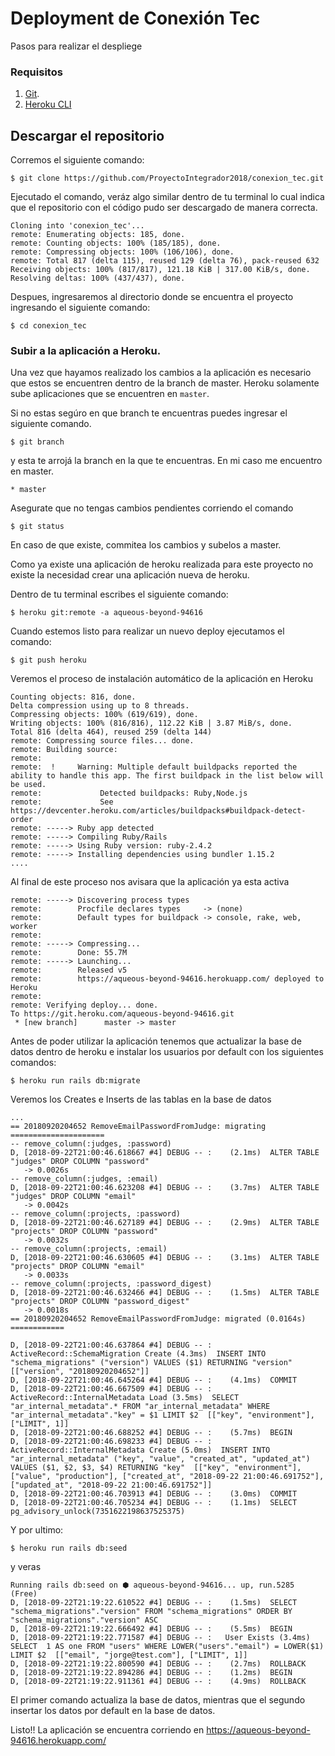 # Deployment de Conexión Tec

Pasos para realizar el despliege

### Requisitos

1. [Git](https://git-scm.com/book/en/v2/Getting-Started-Installing-Git).
2. [Heroku CLI](https://git-scm.com/book/en/v2/Getting-Started-Installing-Git)

## Descargar el repositorio

Corremos el siguiente comando:
```
$ git clone https://github.com/ProyectoIntegrador2018/conexion_tec.git
```

Ejecutado el comando, veráz algo similar dentro de tu terminal lo cual indica que el repositorio con el código pudo ser descargado de manera correcta.
```
Cloning into 'conexion_tec'...
remote: Enumerating objects: 185, done.
remote: Counting objects: 100% (185/185), done.
remote: Compressing objects: 100% (106/106), done.
remote: Total 817 (delta 115), reused 129 (delta 76), pack-reused 632
Receiving objects: 100% (817/817), 121.18 KiB | 317.00 KiB/s, done.
Resolving deltas: 100% (437/437), done.
```
Despues, ingresaremos al directorio donde se encuentra el proyecto ingresando el siguiente comando:
```
$ cd conexion_tec
```

### Subir a la aplicación a Heroku.

Una vez que hayamos realizado los cambios a la aplicación es necesario que estos se encuentren dentro de la branch de master. Heroku solamente sube aplicaciones que se encuentren en `master`.

Si no estas segúro en que branch te encuentras puedes ingresar el siguiente comando.
```
$ git branch
```
y esta te arrojá la branch en la que te encuentras. En mi caso me encuentro en master.
```
* master
```
Asegurate que no tengas cambios pendientes corriendo el comando 
```
$ git status
```
En caso de que existe, commitea los cambios y subelos a master.

Como ya existe una aplicación de heroku realizada para este proyecto no existe la necesidad crear una aplicación nueva de heroku.

Dentro de tu terminal escribes el siguiente comando:
```
$ heroku git:remote -a aqueous-beyond-94616
```
Cuando estemos listo para realizar un nuevo deploy ejecutamos el comando:
```
$ git push heroku
```
Veremos el proceso de instalación automático de la aplicación en Heroku
```
Counting objects: 816, done.
Delta compression using up to 8 threads.
Compressing objects: 100% (619/619), done.
Writing objects: 100% (816/816), 112.22 KiB | 3.87 MiB/s, done.
Total 816 (delta 464), reused 259 (delta 144)
remote: Compressing source files... done.
remote: Building source:
remote: 
remote:  !     Warning: Multiple default buildpacks reported the ability to handle this app. The first buildpack in the list below will be used.
remote: 			Detected buildpacks: Ruby,Node.js
remote: 			See https://devcenter.heroku.com/articles/buildpacks#buildpack-detect-order
remote: -----> Ruby app detected
remote: -----> Compiling Ruby/Rails
remote: -----> Using Ruby version: ruby-2.4.2
remote: -----> Installing dependencies using bundler 1.15.2
....
```
Al final de este proceso nos avisara que la aplicación ya esta activa
```
remote: -----> Discovering process types
remote:        Procfile declares types     -> (none)
remote:        Default types for buildpack -> console, rake, web, worker
remote: 
remote: -----> Compressing...
remote:        Done: 55.7M
remote: -----> Launching...
remote:        Released v5
remote:        https://aqueous-beyond-94616.herokuapp.com/ deployed to Heroku
remote: 
remote: Verifying deploy... done.
To https://git.heroku.com/aqueous-beyond-94616.git
 * [new branch]      master -> master
```
Antes de poder utilizar la aplicación tenemos que actualizar la base de datos dentro de heroku e instalar los usuarios por default con los siguientes comandos:
```
$ heroku run rails db:migrate
```
Veremos los Creates e Inserts de las tablas en la base de datos
```
...
== 20180920204652 RemoveEmailPasswordFromJudge: migrating =====================
-- remove_column(:judges, :password)
D, [2018-09-22T21:00:46.618667 #4] DEBUG -- :    (2.1ms)  ALTER TABLE "judges" DROP COLUMN "password"
   -> 0.0026s
-- remove_column(:judges, :email)
D, [2018-09-22T21:00:46.623208 #4] DEBUG -- :    (3.7ms)  ALTER TABLE "judges" DROP COLUMN "email"
   -> 0.0042s
-- remove_column(:projects, :password)
D, [2018-09-22T21:00:46.627189 #4] DEBUG -- :    (2.9ms)  ALTER TABLE "projects" DROP COLUMN "password"
   -> 0.0032s
-- remove_column(:projects, :email)
D, [2018-09-22T21:00:46.630605 #4] DEBUG -- :    (3.1ms)  ALTER TABLE "projects" DROP COLUMN "email"
   -> 0.0033s
-- remove_column(:projects, :password_digest)
D, [2018-09-22T21:00:46.632466 #4] DEBUG -- :    (1.5ms)  ALTER TABLE "projects" DROP COLUMN "password_digest"
   -> 0.0018s
== 20180920204652 RemoveEmailPasswordFromJudge: migrated (0.0164s) ============

D, [2018-09-22T21:00:46.637864 #4] DEBUG -- :   ActiveRecord::SchemaMigration Create (4.3ms)  INSERT INTO "schema_migrations" ("version") VALUES ($1) RETURNING "version"  [["version", "20180920204652"]]
D, [2018-09-22T21:00:46.645264 #4] DEBUG -- :    (4.1ms)  COMMIT
D, [2018-09-22T21:00:46.667509 #4] DEBUG -- :   ActiveRecord::InternalMetadata Load (3.5ms)  SELECT  "ar_internal_metadata".* FROM "ar_internal_metadata" WHERE "ar_internal_metadata"."key" = $1 LIMIT $2  [["key", "environment"], ["LIMIT", 1]]
D, [2018-09-22T21:00:46.688252 #4] DEBUG -- :    (5.7ms)  BEGIN
D, [2018-09-22T21:00:46.698233 #4] DEBUG -- :   ActiveRecord::InternalMetadata Create (5.0ms)  INSERT INTO "ar_internal_metadata" ("key", "value", "created_at", "updated_at") VALUES ($1, $2, $3, $4) RETURNING "key"  [["key", "environment"], ["value", "production"], ["created_at", "2018-09-22 21:00:46.691752"], ["updated_at", "2018-09-22 21:00:46.691752"]]
D, [2018-09-22T21:00:46.703913 #4] DEBUG -- :    (3.0ms)  COMMIT
D, [2018-09-22T21:00:46.705234 #4] DEBUG -- :    (1.1ms)  SELECT pg_advisory_unlock(7351622198637525375)
```
Y por ultimo:
```
$ heroku run rails db:seed
```
y veras
```
Running rails db:seed on ⬢ aqueous-beyond-94616... up, run.5285 (Free)
D, [2018-09-22T21:19:22.610522 #4] DEBUG -- :    (1.5ms)  SELECT "schema_migrations"."version" FROM "schema_migrations" ORDER BY "schema_migrations"."version" ASC
D, [2018-09-22T21:19:22.666492 #4] DEBUG -- :    (5.5ms)  BEGIN
D, [2018-09-22T21:19:22.771587 #4] DEBUG -- :   User Exists (3.4ms)  SELECT  1 AS one FROM "users" WHERE LOWER("users"."email") = LOWER($1) LIMIT $2  [["email", "jorge@test.com"], ["LIMIT", 1]]
D, [2018-09-22T21:19:22.800590 #4] DEBUG -- :    (2.7ms)  ROLLBACK
D, [2018-09-22T21:19:22.894286 #4] DEBUG -- :    (1.2ms)  BEGIN
D, [2018-09-22T21:19:22.911361 #4] DEBUG -- :    (4.9ms)  ROLLBACK
```
El primer comando actualiza la base de datos, mientras que el segundo insertar los datos por default en la base de datos.

Listo!!
La aplicación se encuentra corriendo en https://aqueous-beyond-94616.herokuapp.com/
